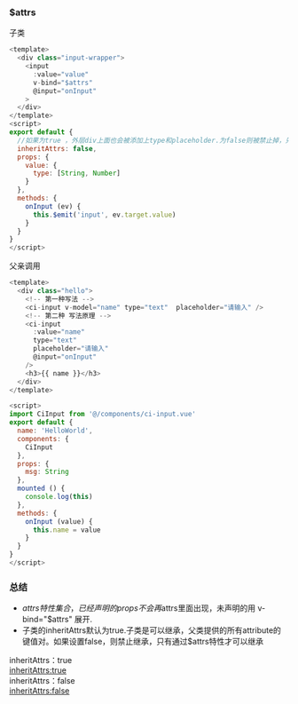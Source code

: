 ### $attrs 
子类
```javascript
<template>
  <div class="input-wrapper">
    <input
      :value="value"
      v-bind="$attrs"
      @input="onInput"
    >
  </div>
</template>
<script>
export default {
  //如果为true ，外层div上面也会被添加上type和placeholder.为false则被禁止掉，只有通过$attrs这个特性才生效
  inheritAttrs: false,
  props: {
    value: {
      type: [String, Number]
    }
  },
  methods: {
    onInput (ev) {
      this.$emit('input', ev.target.value)
    }
  }
}
</script>
```
父亲调用
```javascript
<template>
  <div class="hello">
    <!-- 第一种写法 -->
    <ci-input v-model="name" type="text"  placeholder="请输入" />
    <!-- 第二种 写法原理 -->
    <ci-input
      :value="name"
      type="text"
      placeholder="请输入"
      @input="onInput"
    />
    <h3>{{ name }}</h3>
  </div>
</template>

<script>
import CiInput from '@/components/ci-input.vue'
export default {
  name: 'HelloWorld',
  components: {
    CiInput
  },
  props: {
    msg: String
  },
  mounted () {
    console.log(this)
  },
  methods: {
    onInput (value) {
      this.name = value
    }
  }
}
</script>
```

### 总结
- $attrs 特性集合，已经声明的props不会再$attrs里面出现，未声明的用 v-bind="$attrs" 展开.
- 子类的inheritAttrs默认为true.子类是可以继承，父类提供的所有attribute的键值对。如果设置false，则禁止继承，只有通过$attrs特性才可以继承

inheritAttrs：true    
[inheritAttrs:true](../../images/20190927081537.png)  
inheritAttrs：false   
[inheritAttrs:false](../../images/20190927081638.png)  
